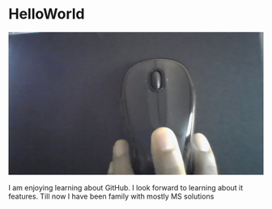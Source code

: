 # HelloWorld
![mousehand](WIN_20210120_11_23_14_Pro.jpg)

I am enjoying learning about GitHub.
I look forward to learning about it features.
Till now I have been family with mostly MS solutions
